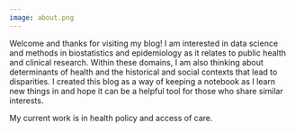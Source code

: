 ```yaml
---
image: about.png
---
```



Welcome and thanks for visiting my blog! I am interested in data science and methods in biostatistics and epidemiology as it relates to public health and clinical research. Within these domains, I am also thinking about determinants of health and the historical and social contexts that lead to disparities. I created this blog as a way of keeping a notebook as I learn new things in and hope it can be a helpful tool for those who share similar interests. 

My current work is in health policy and access of care.